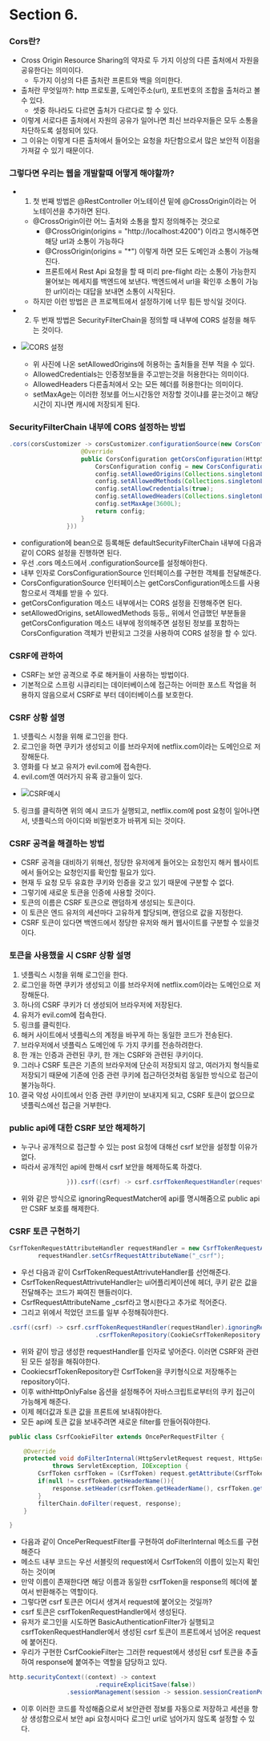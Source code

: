 # Section 6.

### Cors란?
- Cross Origin Resource Sharing의 약자로 두 가지 이상의 다른 출처에서 자원을 공유한다는 의미이다.
  - 두가지 이상의 다른 출처란 프론트와 백을 의미한다.
- 출처란 무엇일까?: http 프로토콜, 도메인주소(url), 포트번호의 조합을 출처라고 볼 수 있다.
  - 셋중 하나라도 다르면 출처가 다르다로 할 수 있다.
- 이렇게 서로다른 출처에서 자원의 공유가 일어나면 최신 브라우저들은 모두 소통을 차단하도록 설정되어 있다.
- 그 이유는 이렇게 다른 출처에서 들어오는 요청을 차단함으로서 많은 보안적 이점을 가져갈 수 있기 때문이다.


### 그렇다면 우리는 웹을 개발할때 어떻게 해야할까?
- 1. 첫 번째 방법은 @RestController 어노테이션 밑에 @CrossOrigin이라는 어노테이션을 추가하면 된다.
  - @CrossOrigin이란 어느 출처와 소통을 할지 정의해주는 것으로
     - @CrossOrigin(origins = "http://localhost:4200") 이라고 명시해주면 해당 url과 소통이 가능하다
     - @CrossOrigin(origins = "*") 이렇게 하면 모든 도메인과 소통이 가능해진다.
     - 프론트에서 Rest Api 요청을 할 때 미리 pre-flight 라는 소통이 가능한지 물어보는 메세지를 백엔드에 보낸다. 백엔드에서 url을 확인후 소통이 가능한 url이라는 대답을 보내면 소통이 시작된다.
  - 하지만 이런 방법은 큰 프로젝트에서 설정하기에 너무 힘든 방식일 것이다.
- 2. 두 번재 방법은 SecurityFilterChain을 정의할 때 내부에 CORS 설정을 해두는 것이다.
  
- ![CORS 설정](CORS설정.png)
  - 위 사진에 나온 setAllowedOrigins에 허용하는 출처들을 전부 적을 수 있다.
  - AllowedCredentials는 인증정보들을 주고받는것을 허용한다는 의미이다.
  - AllowedHeaders 다른출처에서 오는 모든 헤더를 허용한다는 의미이다.
  - setMaxAge는 이러한 정보를 어느시간동안 저장할 것이냐를 묻는것이고 해당 시간이 지나면 캐시에 저장되게 된다.


### SecurityFilterChain 내부에 CORS 설정하는 방법
```java
.cors(corsCustomizer -> corsCustomizer.configurationSource(new CorsConfigurationSource() {
                    @Override
                    public CorsConfiguration getCorsConfiguration(HttpServletRequest request) {
                        CorsConfiguration config = new CorsConfiguration();
                        config.setAllowedOrigins(Collections.singletonList("http://localhost:4200"));
                        config.setAllowedMethods(Collections.singletonList("*"));
                        config.setAllowCredentials(true);
                        config.setAllowedHeaders(Collections.singletonList("*"));
                        config.setMaxAge(3600L);
                        return config;
                    }
                }))
```
- configuration에 bean으로 등록해둔 defaultSecurityFilterChain 내부에 다음과 같이 CORS 설정을 진행하면 된다.
- 우선 .cors 메소드에서 .configurationSource를 설정해야한다.
- 내부 인자로 CorsConfigurationSource 인터페이스를 구현한 객체를 전달해준다.
-  CorsConfigurationSource 인터페이스는 getCorsConfiguration메소드를 사용함으로서 객체를 받을 수 있다.
-  getCorsConfiguration 메소드 내부에서는 CORS 설정을 진행해주면 된다.
-  setAllowedOrigins, setAllowedMethods 등등,, 위에서 언급했던 부분들을 getCorsConfiguration 메소드 내부에 정의해주면 설정된 정보를 포함하는 CorsConfiguration 객체가 반환되고 그것을 사용하여 CORS 설정을 할 수 있다.

### CSRF에 관하여
- CSRF는 보안 공격으로 주로 해커들이 사용하는 방법이다.
- 기본적으로 스프링 시큐리티는 데이터베이스에 접근하는 어떠한 포스트 작업을 허용하지 않음으로서 CSRF로 부터 데이터베이스를 보호한다.
### CSRF 상황 설명
1. 넷플릭스 시청을 위해 로그인을 한다.
2. 로그인을 하면 쿠키가 생성되고 이를 브라우저에 netflix.com이라는 도메인으로 저장해둔다.
3. 영화를 다 보고 유저가 evil.com에 접속한다.
4. evil.com엔 여러가지 유혹 광고들이 있다.
- ![CSRF예시](CSRF예시.png)
5. 링크를 클릭하면 위의 예시 코드가 실행되고, netflix.com에 post 요청이 일어나면서, 넷플릭스의 아이디와 비밀번호가 바뀌게 되는 것이다.

### CSRF 공격을 해결하는 방법
- CSRF 공격을 대비하기 위해선, 정당한 유저에게 들어오는 요청인지 해커 웹사이트에서 들어오는 요청인지를 확인할 필요가 있다.
- 현재 두 요청 모두 유효한 쿠키와 인증을 갖고 있기 때문에 구분할 수 없다.
- 그렇기에 새로운 토큰을 인증에 사용할 것이다.
- 토큰의 이름은 CSRF 토큰으로 랜덤하게 생성되는 토큰이다.
- 이 토큰은 엔드 유저의 세션마다 고유하게 할당되며, 랜덤으로 값을 지정한다.
- CSRF 토큰이 있다면 백엔드에서 정당한 유저와 해커 웹사이트를 구분할 수 있을것이다.

### 토큰을 사용했을 시 CSRF 상황 설명
1. 넷플릭스 시청을 위해 로그인을 한다.
2. 로그인을 하면 쿠키가 생성되고 이를 브라우저에 netflix.com이라는 도메인으로 저장해둔다.
3. 하나의 CSRF 쿠키가 더 생성되어 브라우저에 저장된다.
4. 유저가 evil.com에 접속한다.
5. 링크를 클릭힌다.
6. 해커 사이트에서 넷플릭스의 계정을 바꾸게 하는 동일한 코드가 전송된다.
7. 브라우저에서 넷플릭스 도메인에 두 가지 쿠키를 전송하려한다.
8. 한 개는 인증과 관련된 쿠키, 한 개는 CSRF와 관련된 쿠키이다.
9. 그러나 CSRF 토큰은 기존의 브라우저에 단순히 저장되지 않고, 여러가지 형식들로 저장되기 때문에 기존에 인증 관련 쿠키에 접근하던것처럼 동일한 방식으로 접근이 불가능하다.
10. 결국 악성 사이트에서 인증 관련 쿠키만이 보내지게 되고, CSRF 토큰이 없으므로 넷플릭스에선 접근을 거부한다.

### public api에 대한 CSRF 보안 해제하기
- 누구나 공개적으로 접근할 수 있는 post 요청에 대해선 csrf 보안을 설정할 이유가 없다.
- 따라서 공개적인 api에 한해서 csrf 보안을 해제하도록 하겠다.
```java
                })).csrf((csrf) -> csrf.csrfTokenRequestHandler(requestHandler).ignoringRequestMatchers("/contact", "/register")
```
- 위와 같은 방식으로 ignoringRequestMatcher에 api를 명시해줌으로 public api만 CSRF 보호를 해제한다.

### CSRF 토큰 구현하기
```java
CsrfTokenRequestAttributeHandler requestHandler = new CsrfTokenRequestAttributeHandler();
        requestHandler.setCsrfRequestAttributeName("_csrf");
```
- 우선 다음과 같이 CsrfTokenRequestAttrivuteHandler를 선언해준다.
- CsrfTokenRequestAttrivuteHandler는 ui어플리케이션에 헤더, 쿠키 같은 값을 전달해주는 코드가 짜여진 핸들러이다.
- CsrfRequestAttributeName _csrf라고 명시한다고 추가로 적어준다.
- 그리고 위에서 적었던 코드를 일부 수정해줘야한다.
```java
.csrf((csrf) -> csrf.csrfTokenRequestHandler(requestHandler).ignoringRequestMatchers("/contact", "/register")
                        .csrfTokenRepository(CookieCsrfTokenRepository.withHttpOnlyFalse()))
```
- 위와 같이 방금 생성한 requestHandler를 인자로 넣어준다. 이러면 CSRF와 관련된 모든 설정을 해줘야한다.
- CookiecsrfTokenRepository란 CsrfToken을 쿠키형식으로 저장해주는 repository이다.
- 이후 withHttpOnlyFalse 옵션을 설정해주어 자바스크립트로부터의 쿠키 접근이 가능해게 해준다.
- 이제 헤더값과 토큰 값을 프론트에 보내줘야한다.
- 모든 api에 토큰 값을 보내주려면 새로운 filter를 만들어줘야한다.
```java
public class CsrfCookieFilter extends OncePerRequestFilter {

    @Override
    protected void doFilterInternal(HttpServletRequest request, HttpServletResponse response, FilterChain filterChain)
            throws ServletException, IOException {
        CsrfToken csrfToken = (CsrfToken) request.getAttribute(CsrfToken.class.getName());
        if(null != csrfToken.getHeaderName()){
            response.setHeader(csrfToken.getHeaderName(), csrfToken.getToken());
        }
        filterChain.doFilter(request, response);
    }

}
```
- 다음과 같이 OncePerRequestFilter를 구현하여 doFilterInternal 메소드를 구현해준다
- 메소드 내부 코드는 우선 서블릿의 request에서 CsrfToken의 이름이 있는지 확인하는 것이며
- 만약 이름이 존재한다면 해당 이름과 동일한 csrfToken을 response의 헤더에 붙여서 반환해주는 역할이다.
- 그렇다면 csrf 토큰은 어디서 생겨서 request에 붙어오는 것일까?
- csrf 토큰은 csrfTokenRequestHandler에서 생성된다.
- 유저가 로그인을 시도하면 BasicAuthenticationFilter가 실행되고 csrfTokenRequestHandler에서 생성된 csrf 토큰이 프론트에서 넘어온 request에 붙어진다.
- 우리가 구현한 CsrfCookieFilter는 그러한 request에서 생성된 csrf 토큰을 추출하여 response에 붙여주는 역할을 담당하고 있다.
```java
http.securityContext((context) -> context
                        .requireExplicitSave(false))
                .sessionManagement(session -> session.sessionCreationPolicy(SessionCreationPolicy.ALWAYS))
```
- 이후 이러한 코드를 작성해줌으로서 보안관련 정보를 자동으로 저장하고 세션을 항상 생성함으로서 보안 api 요청시마다 로그인 url로 넘어가지 않도록 설정할 수 있다.
  
